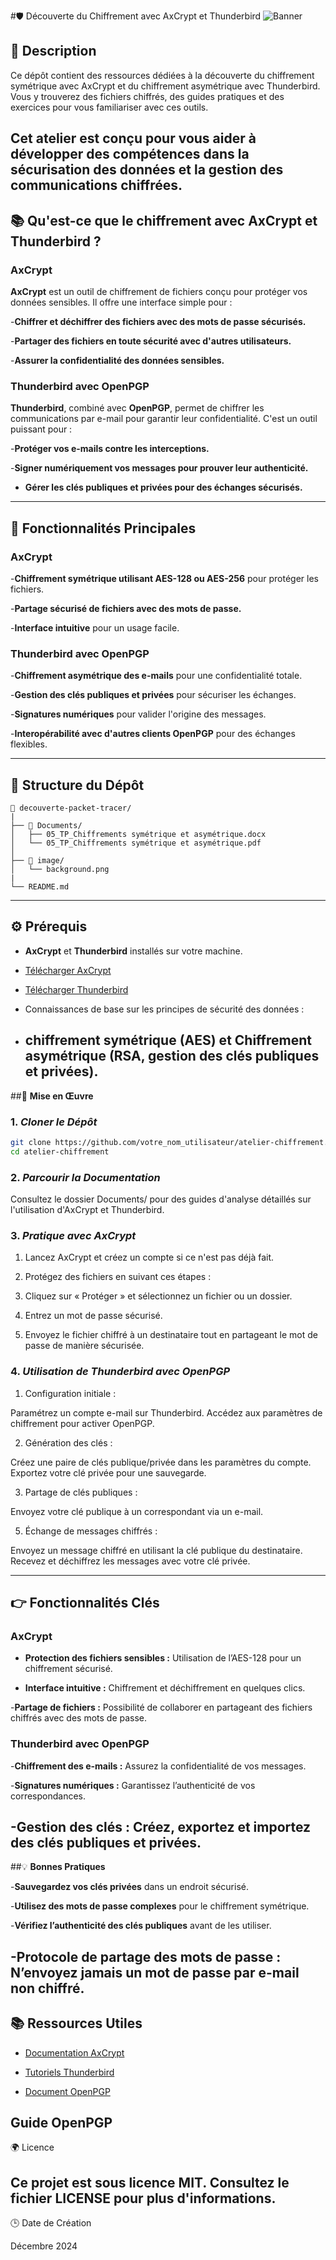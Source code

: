 #🛡️ Découverte du Chiffrement avec AxCrypt et Thunderbird
![Banner](Image/background.png)

## 📄 **Description**

Ce dépôt contient des ressources dédiées à la découverte du chiffrement symétrique avec AxCrypt et du chiffrement asymétrique avec Thunderbird. Vous y trouverez des fichiers chiffrés, des guides pratiques et des exercices pour vous familiariser avec ces outils.

Cet atelier est conçu pour vous aider à développer des compétences dans la sécurisation des données et la gestion des communications chiffrées.
---

## 📚 **Qu'est-ce que le chiffrement avec AxCrypt et Thunderbird ?**

### AxCrypt

**AxCrypt** est un outil de chiffrement de fichiers conçu pour protéger vos données sensibles. Il offre une interface simple pour :

-**Chiffrer et déchiffrer des fichiers avec des mots de passe sécurisés.**

-**Partager des fichiers en toute sécurité avec d'autres utilisateurs.**

-**Assurer la confidentialité des données sensibles.**

### Thunderbird avec OpenPGP

**Thunderbird**, combiné avec **OpenPGP**, permet de chiffrer les communications par e-mail pour garantir leur confidentialité. C'est un outil puissant pour :

-**Protéger vos e-mails contre les interceptions.**

-**Signer numériquement vos messages pour prouver leur authenticité.**

- **Gérer les clés publiques et privées pour des échanges sécurisés.**

---

## 🔗 **Fonctionnalités Principales**

### AxCrypt

-**Chiffrement symétrique utilisant AES-128 ou AES-256** pour protéger les fichiers.

-**Partage sécurisé de fichiers avec des mots de passe.**

-**Interface intuitive** pour un usage facile.

### Thunderbird avec OpenPGP

-**Chiffrement asymétrique des e-mails** pour une confidentialité totale.

-**Gestion des clés publiques et privées** pour sécuriser les échanges.

-**Signatures numériques** pour valider l'origine des messages.

-**Interopérabilité avec d'autres clients OpenPGP** pour des échanges flexibles.

---

## 📂 **Structure du Dépôt** 
```
📂 decouverte-packet-tracer/
|
├── 📂 Documents/
│   ├── 05_TP_Chiffrements symétrique et asymétrique.docx
│   └── 05_TP_Chiffrements symétrique et asymétrique.pdf
│
├── 📂 image/
│   └── background.png
|
└── README.md
```
---

## ⚙️ **Prérequis**

- **AxCrypt** et **Thunderbird** installés sur votre machine.

- [Télécharger AxCrypt](https://axcrypt.net/)

- [Télécharger Thunderbird](https://www.thunderbird.net/fr/)

- Connaissances de base sur les principes de sécurité des données :

- **chiffrement symétrique** (AES) et **Chiffrement asymétrique** (RSA, gestion des clés publiques et privées).
  ---

##🚀 **Mise en Œuvre**

### 1. ***Cloner le Dépôt***
```bash
git clone https://github.com/votre_nom_utilisateur/atelier-chiffrement.git
cd atelier-chiffrement
```
### 2. ***Parcourir la Documentation***

Consultez le dossier Documents/ pour des guides d'analyse détaillés sur l'utilisation d'AxCrypt et Thunderbird.

### 3. ***Pratique avec AxCrypt***

1. Lancez AxCrypt et créez un compte si ce n'est pas déjà fait.

2. Protégez des fichiers en suivant ces étapes :

3. Cliquez sur « Protéger » et sélectionnez un fichier ou un dossier.

4. Entrez un mot de passe sécurisé.

5. Envoyez le fichier chiffré à un destinataire tout en partageant le mot de passe de manière sécurisée.

### 4. ***Utilisation de Thunderbird avec OpenPGP***

1. Configuration initiale :

  Paramétrez un compte e-mail sur Thunderbird.
  Accédez aux paramètres de chiffrement pour activer OpenPGP.

 2. Génération des clés :
    
  Créez une paire de clés publique/privée dans les paramètres du compte.
  Exportez votre clé privée pour une sauvegarde.

3. Partage de clés publiques :

  Envoyez votre clé publique à un correspondant via un e-mail.

5. Échange de messages chiffrés :

  Envoyez un message chiffré en utilisant la clé publique du destinataire.
  Recevez et déchiffrez les messages avec votre clé privée.

---

## 👉 **Fonctionnalités Clés**

### AxCrypt

- **Protection des fichiers sensibles :** Utilisation de l’AES-128 pour un chiffrement sécurisé.

- **Interface intuitive :** Chiffrement et déchiffrement en quelques clics.

-**Partage de fichiers :** Possibilité de collaborer en partageant des fichiers chiffrés avec des mots de passe.

### Thunderbird avec OpenPGP

-**Chiffrement des e-mails :** Assurez la confidentialité de vos messages.

-**Signatures numériques :** Garantissez l’authenticité de vos correspondances.

-**Gestion des clés :** Créez, exportez et importez des clés publiques et privées.
---

##💡 **Bonnes Pratiques**

-**Sauvegardez vos clés privées** dans un endroit sécurisé.

-**Utilisez des mots de passe complexes** pour le chiffrement symétrique.

-**Vérifiez l’authenticité des clés publiques** avant de les utiliser.

-**Protocole de partage des mots de passe :** N’envoyez jamais un mot de passe par e-mail non chiffré.
---

## 📚 **Ressources Utiles**

- [Documentation AxCrypt](https://axcrypt.net/information/guides/get-started/)

- [Tutoriels Thunderbird](https://support.mozilla.org/fr/products/thunderbird)
  
- [Document OpenPGP](https://www.openpgp.org/)

Guide OpenPGP
---

🌍 Licence

Ce projet est sous licence MIT. Consultez le fichier LICENSE pour plus d'informations.
---

🕒 Date de Création

Décembre 2024

